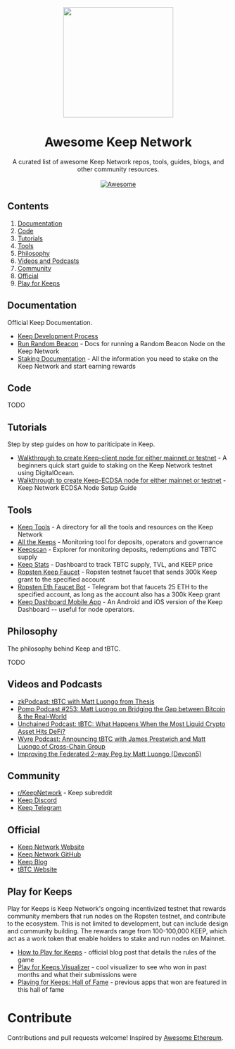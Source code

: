 <div align="center">
  <img width="250px" src="https://miro.medium.com/max/3150/1*0obOHAy-UcdMtIicpqAAKQ.jpeg">

# Awesome Keep Network
A curated list of awesome Keep Network repos, tools, guides, blogs, and other community resources.
<br/>
<br/>
[![Awesome](https://awesome.re/badge.svg)](https://awesome.re)
</div>


## Contents

1. [Documentation](#documentation)
2. [Code](#code)
3. [Tutorials](#tutorials)
4. [Tools](#tools)
5. [Philosophy](#philosophy)
6. [Videos and Podcasts](#videos-and-podcasts)
7. [Community](#community)
8. [Official](#official)
9. [Play for Keeps](#play-for-keeps)


## Documentation

Official Keep Documentation.

- [Keep Development Process](https://github.com/keep-network/keep-core/blob/master/docs/development-process.adoc)
- [Run Random Beacon](https://docs.keep.network/run-random-beacon.html) - Docs for running a Random Beacon Node on the Keep Network
- [Staking Documentation](https://keep-network.gitbook.io/staking-documentation/) - All the information you need to stake on the Keep Network and start earning rewards

## Code

TODO


## Tutorials

Step by step guides on how to pariticipate in Keep.

- [Walkthrough to create Keep-client node for either mainnet or testnet](https://medium.com/@ben_longstaff/a-beginners-quick-start-guide-to-staking-on-the-keep-network-testnet-using-digitalocean-5a74ca60adc3) - A beginners quick start guide to staking on the Keep Network testnet using DigitalOcean.
- [Walkthrough to create Keep-ECDSA node for either mainnet or testnet](https://gist.github.com/afmsavage/8fc19937a6b263f05c3e215d8860629c) - Keep Network ECDSA Node Setup Guide


## Tools

- [Keep Tools](https://keeptools.org/) - A directory for all the tools and resources on the Keep Network
- [All the Keeps](https://allthekeeps.com/deposits) - Monitoring tool for deposits, operators and governance
- [Keepscan](https://keepscan.com/) - Explorer for monitoring deposits, redemptions and TBTC supply
- [Keep Stats](https://keepstats.org/) - Dashboard to track TBTC supply, TVL, and KEEP price
- [Ropsten Keep Faucet](http://us-central1-keep-test-f3e0.cloudfunctions.net/keep-faucet-ropsten) - Ropsten testnet faucet that sends 300k Keep grant to the specified account
- [Ropsten Eth Faucet Bot](https://t.me/Faucet_Keep_Ropsen_Bot) - Telegram bot that faucets 25 ETH to the specified account, as long as the account also has a 300k Keep grant
- [Keep Dashboard Mobile App](https://keepdashboard.app/) - An Android and iOS version of the Keep Dashboard -- useful for node operators.


## Philosophy

The philosophy behind Keep and tBTC.

TODO


## Videos and Podcasts

- [zkPodcast: tBTC with Matt Luongo from Thesis](https://www.youtube.com/watch?v=bHz58PFFjrU)
- [Pomp Podcast #253: Matt Luongo on Bridging the Gap between Bitcoin & the Real-World](https://www.youtube.com/watch?v=lKqghJOBtIQ)
- [Unchained Podcast: tBTC: What Happens When the Most Liquid Crypto Asset Hits DeFi?](https://unchainedpodcast.com/tbtc-what-happens-when-the-most-liquid-crypto-asset-hits-defi/)
- [Wyre Podcast: Announcing tBTC with James Prestwich and Matt Luongo of Cross-Chain Group](https://www.alphavoice.io/video/wyre-talks/ep-47-announcing-tbtc-with-james-prestwich-and-matt-luongo-of-cross-chain-group)
- [Improving the Federated 2-way Peg by Matt Luongo (Devcon5)](https://www.youtube.com/watch?v=NHTuLnrDaUA)


## Community

- [r/KeepNetwork](https://www.reddit.com/r/KeepNetwork/) - Keep subreddit
- [Keep Discord](https://discord.gg/jqxBU4m)
- [Keep Telegram](https://t.me/KeepNetworkOfficial)


## Official

- [Keep Network Website](https://keep.network/)
- [Keep Network GitHub](https://github.com/keep-network)
- [Keep Blog](https://blog.keep.network/)
- [tBTC Website](https://tbtc.network/)


## Play for Keeps

Play for Keeps is Keep Network's ongoing incentivized testnet that rewards community members that run nodes on the Ropsten testnet, and contribute to the ecosystem. This is not limited to development, but can include design and community building. The rewards range from 100-100,000 KEEP, which act as a work token that enable holders to stake and run nodes on Mainnet.

- [How to Play for Keeps](https://blog.keep.network/how-to-play-for-keeps-297f246455d4) - official blog post that details the rules of the game
- [Play for Keeps Visualizer](http://playforkeeps.info/) - cool visualizer to see who won in past months and what their submissions were
- [Playing for Keeps: Hall of Fame](https://pfkawards.com/) - previous apps that won are featured in this hall of fame 

# Contribute

Contributions and pull requests welcome!
Inspired by [Awesome Ethereum](https://github.com/ttumiel/Awesome-Ethereum).
